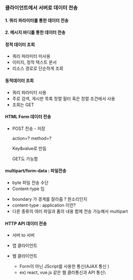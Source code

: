 ### 클라이언트에서 서버로 데이터 전송

#### 1. 쿼리 파라미터를 통한 데이터 전송

#### 2. 메시지 바디를 통한 데이터 전송





#### 정적 데이터 조회

- 쿼리 파라미터 미사용
- 이미지, 정적 텍스트 문서
- 리소스 경로로 단순하게 조회

#### 동적데이터 조회

- 쿼리 파라미터 사용
- 주로 검색, 게시판 목록 정렬 필터 혹은 정렬 조건에서 사용
- 조회는 GET



#### HTML Form 데이터 전송

- POST 전송 - 저장

  action=? method=? 

  Key&value로 만듬

  GET도 가능함



#### multipart/form-data : 파일전송

- byte 파일 전송 수단
- Content-type 임

* boundary 가 경계를 잘라줌 ? 뭔소리인지
* content-type : application 이란?
* 다른 종류의 여러 파일과 폼의 내용 함께 전송 가능해서 multipart



#### HTTP API 데이터 전송

* 서버 to 서버

* 앱 클라이언트

* 웹 클라이언트

  * Form이 아닌 JScript를 사용한 통신(AJAX 통신 )
  * ex) react, vue.js 같은 웹 클라통신과 API 통신\

  